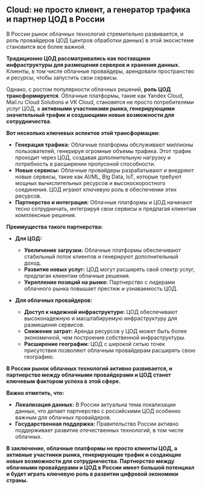 ## Cloud: не просто клиент, а генератор трафика и партнер ЦОД в России

В России рынок облачных технологий стремительно развивается, и роль провайдеров ЦОД (центров обработки данных) в этой экосистеме становится все более важной.

**Традиционно ЦОД рассматривались как поставщики инфраструктуры для размещения серверов и хранения данных.** Клиенты, в том числе облачные провайдеры, арендовали пространство и ресурсы, чтобы запустить свои сервисы.

Однако, с ростом популярности облачных решений, **роль ЦОД трансформируется**. Облачные платформы, такие как Yandex Cloud, Mail.ru Cloud Solutions и VK Cloud, становятся не просто потребителями услуг ЦОД, а **активными участниками рынка, генерирующими значительный трафик и создающими новые возможности для сотрудничества**.

**Вот несколько ключевых аспектов этой трансформации:**

* **Генерация трафика:** Облачные платформы обслуживают миллионы пользователей, генерируя огромные объемы трафика. Этот трафик проходит через ЦОД, создавая дополнительную нагрузку и потребность в расширении пропускной способности.
* **Новые сервисы:** Облачные провайдеры разрабатывают и внедряют новые сервисы, такие как AI/ML, Big Data, IoT, которые требуют мощных вычислительных ресурсов и высокоскоростного соединения. ЦОД играют ключевую роль в обеспечении этих ресурсов.
* **Партнерство и интеграция:** Облачные платформы и ЦОД начинают тесно сотрудничать, интегрируя свои сервисы и предлагая клиентам комплексные решения.

**Преимущества такого партнерства:**

* **Для ЦОД:**
  * **Увеличение загрузки:** Облачные платформы обеспечивают стабильный поток клиентов и генерируют дополнительный доход.
  * **Развитие новых услуг:** ЦОД могут расширять свой спектр услуг, предлагая клиентам облачные решения.
  * **Укрепление позиций на рынке:** Партнерство с лидерами облачного рынка повышает престиж и узнаваемость ЦОД.

* **Для облачных провайдеров:**
  * **Доступ к надежной инфраструктуре:** ЦОД обеспечивают высоконадежную и масштабируемую инфраструктуру для размещения сервисов.
  * **Снижение затрат:** Аренда ресурсов у ЦОД может быть более экономичной, чем построение собственной инфраструктуры.
  * **Расширение географии:** ЦОД с широкой сетью точек присутствия позволяют облачным провайдерам расширять свою географию.

**В России рынок облачных технологий активно развивается, и партнерство между облачными провайдерами и ЦОД станет ключевым фактором успеха в этой сфере.**

**Важно отметить, что:**

* **Локализация данных:** В России актуальна тема локализации данных, что делает партнерство с российскими ЦОД особенно важным для облачных провайдеров.
* **Государственная поддержка:** Правительство России активно поддерживает развитие отечественных технологий, в том числе облачных.

**В заключение, облачные платформы не просто клиенты ЦОД, а активные участники рынка, генерирующие трафик и создающие новые возможности для сотрудничества. Партнерство между облачными провайдерами и ЦОД в России имеет большой потенциал и будет играть ключевую роль в развитии цифровой экономики страны.**

